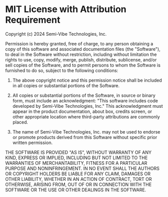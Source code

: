 # MIT License with Attribution Requirement

Copyright (c) 2024 Semi-Vibe Technologies, Inc.

Permission is hereby granted, free of charge, to any person obtaining a copy
of this software and associated documentation files (the "Software"), to deal
in the Software without restriction, including without limitation the rights
to use, copy, modify, merge, publish, distribute, sublicense, and/or sell
copies of the Software, and to permit persons to whom the Software is
furnished to do so, subject to the following conditions:

1. The above copyright notice and this permission notice shall be included in all
   copies or substantial portions of the Software.

2. All copies or substantial portions of the Software, in source or binary form,
   must include an acknowledgment: "This software includes code developed by
   Semi-Vibe Technologies, Inc." This acknowledgment must appear in the product
   documentation, about box, credits screen, or other appropriate location where
   third-party attributions are commonly placed.

3. The name of Semi-Vibe Technologies, Inc. may not be used to endorse or promote
   products derived from this Software without specific prior written permission.

THE SOFTWARE IS PROVIDED "AS IS", WITHOUT WARRANTY OF ANY KIND, EXPRESS OR
IMPLIED, INCLUDING BUT NOT LIMITED TO THE WARRANTIES OF MERCHANTABILITY,
FITNESS FOR A PARTICULAR PURPOSE AND NONINFRINGEMENT. IN NO EVENT SHALL THE
AUTHORS OR COPYRIGHT HOLDERS BE LIABLE FOR ANY CLAIM, DAMAGES OR OTHER
LIABILITY, WHETHER IN AN ACTION OF CONTRACT, TORT OR OTHERWISE, ARISING FROM,
OUT OF OR IN CONNECTION WITH THE SOFTWARE OR THE USE OR OTHER DEALINGS IN THE
SOFTWARE. 